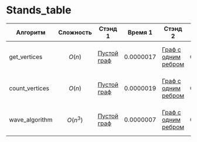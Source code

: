 # Stands_table
|Алгоритм|Сложность|Стэнд 1|Время 1|Стэнд 2|Время 2|Стэнд 3|Время 3|Стэнд 4|Время 4|Стэнд 5|Время 5|Стэнд 6|Время 6|Стэнд 7|Время 7|Стэнд 8|Время 8|Стэнд 9|Время 9|Стэнд 10|Время 10|
|-|-|-|-|-|-|-|-|-|-|-|-|-|-|-|-|-|-|-|-|-|-|
|get_vertices|$$O(n)$$ |[Пустой граф](https://github.com/Romanchicks/Fundamental-algorithms/blob/main/STAND_get_vertices/STAND_get_vertices_1.py)|0.0000017|[Граф с одним ребром](https://github.com/Romanchicks/Fundamental-algorithms/blob/main/STAND_get_vertices/STAND_get_vertices_2.py)|0.0000031|[Граф с несколькими ребрами](https://github.com/Romanchicks/Fundamental-algorithms/blob/main/STAND_get_vertices/STAND_get_vertices_3.py)|0.0000041|[Граф с повторяющимися вершинами в разных ребрах](https://github.com/Romanchicks/Fundamental-algorithms/blob/main/STAND_get_vertices/STAND_get_vertices_4.py)|0.0000041|[Граф со строковыми вершинами](https://github.com/Romanchicks/Fundamental-algorithms/blob/main/STAND_get_vertices/STAND_get_vertices_5.py)|0.0000035|[Граф с вершинами разных типов](https://github.com/Romanchicks/Fundamental-algorithms/blob/main/STAND_get_vertices/STAND_get_vertices_6.py)|0.0000042|[Количество ребер: 100](https://github.com/Romanchicks/Fundamental-algorithms/blob/main/STAND_get_vertices/STAND_get_vertices_amount_of_data.py)|0.0000153|[Количество ребер: 1000](https://github.com/Romanchicks/Fundamental-algorithms/blob/main/STAND_get_vertices/STAND_get_vertices_amount_of_data.py)|0.0001864|[Количество ребер: 10000](https://github.com/Romanchicks/Fundamental-algorithms/blob/main/STAND_get_vertices/STAND_get_vertices_amount_of_data.py)|0.0010567|[Количество ребер: 100000](https://github.com/Romanchicks/Fundamental-algorithms/blob/main/STAND_get_vertices/STAND_get_vertices_amount_of_data.py)|0.0166491|
|count_vertices|$$O(n)$$ |[Пустой граф](https://github.com/Romanchicks/Fundamental-algorithms/blob/main/STAND_count_vertices/STAND_count_vertices_1.py)|0.0000019|[Граф с одним ребром](https://github.com/Romanchicks/Fundamental-algorithms/blob/main/STAND_count_vertices/STAND_count_vertices_2.py)|0.0000023|[Граф с несколькими ребрами](https://github.com/Romanchicks/Fundamental-algorithms/blob/main/STAND_count_vertices/STAND_count_vertices_3.py)|0.0000041|[Граф с повторяющимися вершинами в разных ребрах](https://github.com/Romanchicks/Fundamental-algorithms/blob/main/STAND_count_vertices/STAND_count_vertices_4.py)|0.0000038|[Граф со строковыми вершинами](https://github.com/Romanchicks/Fundamental-algorithms/blob/main/STAND_count_vertices/STAND_count_vertices_5.py)|0.0000032|[Граф с вершинами разных типов](https://github.com/Romanchicks/Fundamental-algorithms/blob/main/STAND_count_vertices/STANDcount_vertices_6.py)|0.0000529|[Количество ребер: 100](https://github.com/Romanchicks/Fundamental-algorithms/blob/main/STAND_count_vertices/STAND_count_vertices_amount_of_data.py)|0.0000126|[Количество ребер: 1000](https://github.com/Romanchicks/Fundamental-algorithms/blob/main/STAND_count_vertices/STAND_count_vertices_amount_of_data.py)|0.0001666|[Количество ребер: 10000](https://github.com/Romanchicks/Fundamental-algorithms/blob/main/STAND_count_vertices/STAND_count_vertices_amount_of_data.py)|0.0009438|[Количество ребер: 100000](https://github.com/Romanchicks/Fundamental-algorithms/blob/main/STAND_count_vertices/STAND_count_vertices_amount_of_data.py)|0.014077|
|wave_algorithm|$$O(n^3)$$ |[Пустой граф](https://github.com/Romanchicks/Fundamental-algorithms/blob/main/STAND_wave_algorithm/STAND_wave_algorithm_1.py)|0.0000007|[Граф с одним ребром](https://github.com/Romanchicks/Fundamental-algorithms/blob/main/STAND_wave_algorithm/STAND_wave_algorithm_2.py)|0.0000066|[Граф с несколькими ребрами](https://github.com/Romanchicks/Fundamental-algorithms/blob/main/STAND_wave_algorithm/STAND_wave_algorithm_3.py)|0.0000092|[Граф с повторяющимися вершинами в разных ребрах](https://github.com/Romanchicks/Fundamental-algorithms/blob/main/STAND_wave_algorithm/STAND_wave_algorithm_4.py)|0.0000113|[Граф со строковыми вершинами](https://github.com/Romanchicks/Fundamental-algorithms/blob/main/STAND_wave_algorithm/STAND_wave_algorithm_5.py)|0.0000126|[Граф с вершинами разных типов](https://github.com/Romanchicks/Fundamental-algorithms/blob/main/STAND_wave_algorithm/STANDwave_algorithm_6.py)|0.0000086|[Количество ребер: 100](https://github.com/Romanchicks/Fundamental-algorithms/blob/main/STAND_wave_algorithm/STAND_wave_algorithm_amount_of_data.py)|0.0000709|[Количество ребер: 1000](https://github.com/Romanchicks/Fundamental-algorithms/blob/main/STAND_wave_algorithm/STAND_wave_algorithm_amount_of_data.py)|0.0005881|[Количество ребер: 10000](https://github.com/Romanchicks/Fundamental-algorithms/blob/main/STAND_wave_algorithm/STAND_wave_algorithm_amount_of_data.py)|0.0110595|[Количество ребер: 100000](https://github.com/Romanchicks/Fundamental-algorithms/blob/main/STAND_wave_algorithm/STAND_wave_algorithm_amount_of_data.py)|0.0746997|
